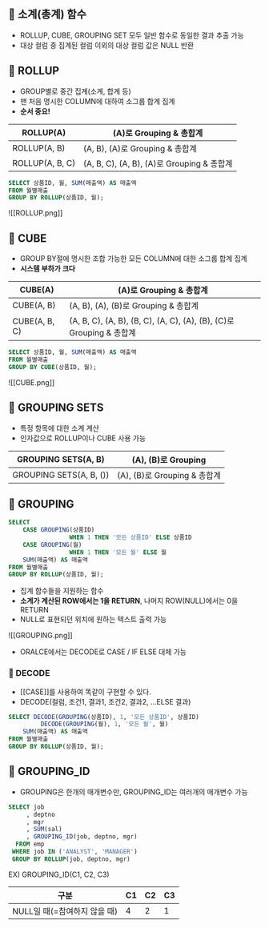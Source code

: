 
## 🌈 소계(총계) 함수
- ROLLUP, CUBE, GROUPING SET 모두 일반 함수로 동일한 결과 추출 가능
- 대상 컬럼 중 집계된 컬럼 이외의 대상 컬럼 값은 NULL 반환

## 🌈 ROLLUP
- GROUP별로 중간 집계(소계, 합계 등)
- 맨 처음 명시한 COLUMN에 대하여 소그룹 합계 집계
- **순서 중요!**

| ROLLUP(A) | (A)로 Grouping & 총합계 |
 | --- | --- | 
| ROLLUP(A, B) | (A, B), (A)로 Grouping & 총합계 | 
| ROLLUP(A, B, C) | (A, B, C), (A, B), (A)로 Grouping & 총합계 |

```sql
SELECT 상품ID, 월, SUM(매출액) AS 매출액
FROM 월별매출
GROUP BY ROLLUP(상품ID, 월);
```

![[ROLLUP.png]]

## 🌈 CUBE
- GROUP BY절에 명시한 조합 가능한 모든 COLUMN에 대한 소그룹 합계 집계
- **시스템 부하가 크다**

| CUBE(A)    | (A)로 Grouping & 총합계              |
| ---------- | ---------------------------------- |
| CUBE(A, B) | (A, B), (A), (B)로 Grouping & 총합계 |
 | CUBE(A, B, C) | (A, B, C), (A, B), (B, C), (A, C), (A), (B), (C)로 Grouping & 총합계|

```sql
SELECT 상품ID, 월, SUM(매출액) AS 매출액
FROM 월별매출
GROUP BY CUBE(상품ID, 월);
```

![[CUBE.png]]

## 🌈 GROUPING SETS
- 특정 항목에 대한 소계 계산
- 인자값으로 ROLLUP이나 CUBE 사용 가능

|GROUPING SETS(A, B)|(A), (B)로 Grouping|
|---|---|
|GROUPING SETS(A, B, ())|(A), (B)로 Grouping & 총합계|

## 🌈 GROUPING
```sql
SELECT 
    CASE GROUPING(상품ID) 
				 WHEN 1 THEN '모든 상품ID' ELSE 상품ID
    CASE GROUPING(월)
				 WHEN 1 THEN '모든 월' ELSE 월
    SUM(매출액) AS 매출액
FROM 월별매출
GROUP BY ROLLUP(상품ID, 월);
```

- 집계 함수들을 지원하는 함수
- **소계가 계산된 ROW에서는 1을 RETURN**, 나머지 ROW(NULL)에서는 0을 RETURN
- NULL로 표현되던 위치에 원하는 텍스트 출력 가능

![[GROUPING.png]]

- ORALCE에서는 DECODE로 CASE / IF ELSE 대체 가능
### 📌 DECODE
+ [[CASE]]를 사용하여 똑같이 구현할 수 있다.
+ DECODE(컬럼, 조건1, 결과1, 조건2, 결과2, …ELSE 결과)
```sql
SELECT DECODE(GROUPING(상품ID), 1, '모든 상품ID', 상품ID)
	     DECODE(GROUPING(월), 1, '모든 월', 월)
    SUM(매출액) AS 매출액
FROM 월별매출
GROUP BY ROLLUP(상품ID, 월);
```

## 🌈 GROUPING_ID
- GROUPING은 한개의 매개변수만, GROUPING_ID는 여러개의 매개변수 가능
```sql
SELECT job
     , deptno
     , mgr
     , SUM(sal) 
     , GROUPING_ID(job, deptno, mgr)
  FROM emp
 WHERE job IN ('ANALYST', 'MANAGER')
 GROUP BY ROLLUP(job, deptno, mgr)
```

EX) GROUPING_ID(C1, C2, C3)

|구분|C1|C2|C3|
|---|---|---|---|
|NULL일 때(=참여하지 않을 때)|4|2|1|